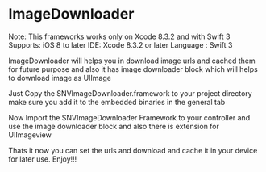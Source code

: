 # ImageDownloader
Note: This frameworks works only on Xcode 8.3.2 and with Swift 3
Supports: iOS 8 to later
IDE: Xcode 8.3.2 or later
Language : Swift 3

ImageDownloader will helps you in download image urls and cached them for future purpose and also it has image downloader block which will helps to download image as UIImage

Just Copy the SNVImageDownloader.framework to your project directory make sure you add it to the embedded binaries in the general tab

Now Import the SNVImageDownloader Framework to your controller and use the image downloader block and also there is extension for UIImageview

Thats it now you can set the urls and download and cache it in your device for later use.
Enjoy!!!
